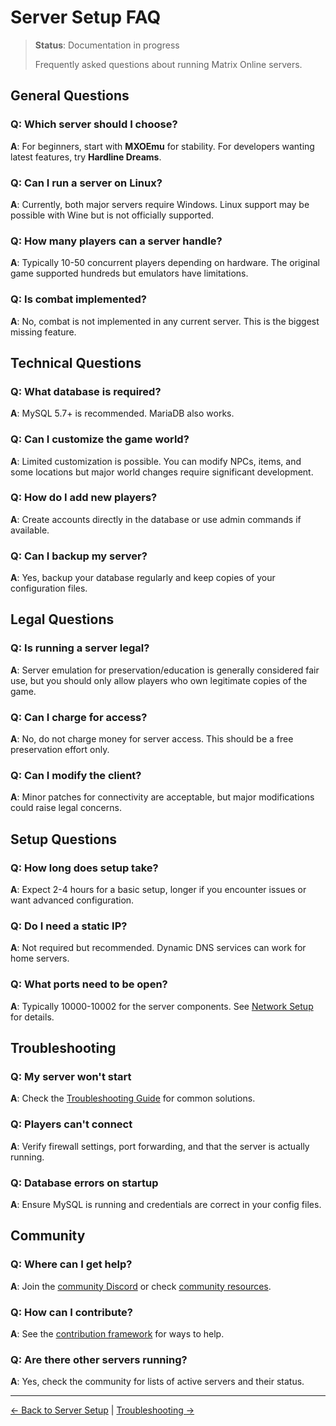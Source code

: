 # Server Setup FAQ

> **Status**: Documentation in progress
>
> Frequently asked questions about running Matrix Online servers.

## General Questions

### Q: Which server should I choose?
**A**: For beginners, start with **MXOEmu** for stability. For developers wanting latest features, try **Hardline Dreams**.

### Q: Can I run a server on Linux?
**A**: Currently, both major servers require Windows. Linux support may be possible with Wine but is not officially supported.

### Q: How many players can a server handle?
**A**: Typically 10-50 concurrent players depending on hardware. The original game supported hundreds but emulators have limitations.

### Q: Is combat implemented?
**A**: No, combat is not implemented in any current server. This is the biggest missing feature.

## Technical Questions

### Q: What database is required?
**A**: MySQL 5.7+ is recommended. MariaDB also works.

### Q: Can I customize the game world?
**A**: Limited customization is possible. You can modify NPCs, items, and some locations but major world changes require significant development.

### Q: How do I add new players?
**A**: Create accounts directly in the database or use admin commands if available.

### Q: Can I backup my server?
**A**: Yes, backup your database regularly and keep copies of your configuration files.

## Legal Questions

### Q: Is running a server legal?
**A**: Server emulation for preservation/education is generally considered fair use, but you should only allow players who own legitimate copies of the game.

### Q: Can I charge for access?
**A**: No, do not charge money for server access. This should be a free preservation effort only.

### Q: Can I modify the client?
**A**: Minor patches for connectivity are acceptable, but major modifications could raise legal concerns.

## Setup Questions

### Q: How long does setup take?
**A**: Expect 2-4 hours for a basic setup, longer if you encounter issues or want advanced configuration.

### Q: Do I need a static IP?
**A**: Not required but recommended. Dynamic DNS services can work for home servers.

### Q: What ports need to be open?
**A**: Typically 10000-10002 for the server components. See [Network Setup](network-setup.md) for details.

## Troubleshooting

### Q: My server won't start
**A**: Check the [Troubleshooting Guide](troubleshooting.md) for common solutions.

### Q: Players can't connect
**A**: Verify firewall settings, port forwarding, and that the server is actually running.

### Q: Database errors on startup
**A**: Ensure MySQL is running and credentials are correct in your config files.

## Community

### Q: Where can I get help?
**A**: Join the [community Discord](https://discord.gg/3QXTAGB9) or check [community resources](../08-community/index.md).

### Q: How can I contribute?
**A**: See the [contribution framework](../08-community/contribution-framework.md) for ways to help.

### Q: Are there other servers running?
**A**: Yes, check the community for lists of active servers and their status.

---

[← Back to Server Setup](index.md) | [Troubleshooting →](troubleshooting.md)